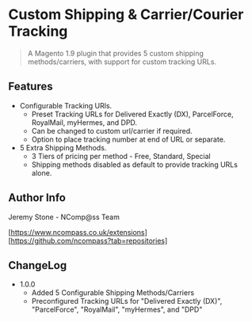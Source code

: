 # Custom Shipping & Carrier/Courier Tracking
> A Magento 1.9 plugin that provides 5 custom shipping methods/carriers, with support for custom tracking URLs.

## Features

* Configurable Tracking URls.
  * Preset Tracking URLs for Delivered Exactly (DX), ParcelForce, RoyalMail,  myHermes, and DPD.
  * Can be changed to custom url/carrier if required.
  * Option to place tracking number at end of URL or separate.
* 5 Extra Shipping Methods.
  * 3 Tiers of pricing per method - Free, Standard, Special
  * Shipping methods disabled as default to provide tracking URLs alone.

## Author Info

Jeremy Stone - NComp@ss Team  

[https://www.ncompass.co.uk/extensions]  
[https://github.com/ncompass?tab=repositories]

## ChangeLog

* 1.0.0
  * Added 5 Configurable Shipping Methods/Carriers
  * Preconfigured Tracking URLs for "Delivered Exactly (DX)", "ParcelForce", "RoyalMail",  "myHermes", and "DPD"
